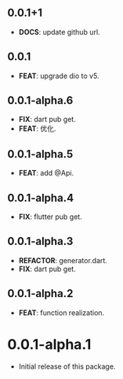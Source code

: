 ## 0.0.1+1

- **DOCS**: update github url.

## 0.0.1

- **FEAT**: upgrade dio to v5.

## 0.0.1-alpha.6

 - **FIX**: dart pub get.
 - **FEAT**: 优化.

## 0.0.1-alpha.5

 - **FEAT**: add @Api.

## 0.0.1-alpha.4

 - **FIX**: flutter pub get.

## 0.0.1-alpha.3

 - **REFACTOR**: generator.dart.
 - **FIX**: dart pub get.

## 0.0.1-alpha.2

 - **FEAT**: function realization.

# 0.0.1-alpha.1

- Initial release of this package.
